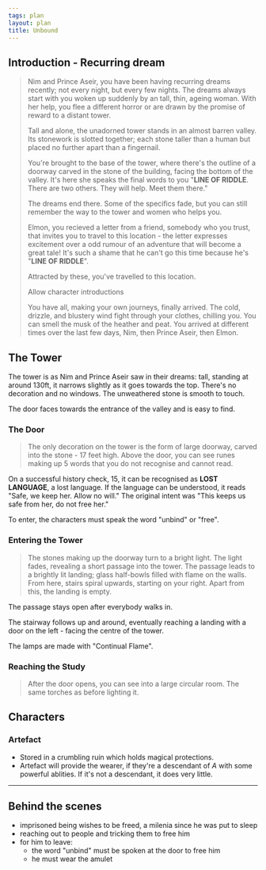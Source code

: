 ```yaml
---
tags: plan
layout: plan
title: Unbound
---
```


## Introduction - Recurring dream

<blockquote class="to-read">

  Nim and Prince Aseir, you have been having recurring dreams recently; not
  every night, but every few nights. The dreams always start with you woken up
  suddenly by an tall, thin, ageing woman. With her help, you flee a different
  horror or are drawn by the promise of reward to a distant tower.

  Tall and alone, the unadorned tower stands in an almost barren valley. Its
  stonework is slotted together; each stone taller than a human but placed no
  further apart than a fingernail.

  You're brought to the base of the tower, where there's the outline of a
  doorway carved in the stone of the building, facing the bottom of the valley.
  It's here she speaks the final words to you "**LINE OF RIDDLE**. There are
  two others.  They will help.  Meet them there."

  The dreams end there. Some of the specifics fade, but you can still remember
  the way to the tower and women who helps you.

  Elmon, you recieved a letter from a friend, somebody who you trust, that
  invites you to travel to this location - the letter expresses excitement over
  a odd rumour of an adventure that will become a great tale! It's such a shame
  that he can't go this time because he's "**LINE OF RIDDLE**".

  Attracted by these, you've travelled to this location.

  <aside>Allow character introductions</aside>

  You have all, making your own journeys, finally arrived. The cold, drizzle,
  and blustery wind fight through your clothes, chilling you. You can smell the
  musk of the heather and peat. You arrived at different times over the last
  few days, Nim, then Prince Aseir, then Elmon. 

</blockquote>

## The Tower

The tower is as Nim and Prince Aseir saw in their dreams: tall, standing at
around 130ft, it narrows slightly as it goes towards the top. There's no
decoration and no windows. The unweathered stone is smooth to touch. 

The door faces towards the entrance of the valley and is easy to find.

### The Door

<blockquote class="to-read">

  The only decoration on the tower is the form of large doorway, carved into the
  stone - 17 feet high. Above the door, you can see runes making up 5 words that
  you do not recognise and cannot read.

</blockquote>

On a successful history check, <span class="check">15</span>, it can be
recognised as **LOST LANGUAGE**, a lost language. If the language can be
understood, it reads "Safe, we keep her. Allow no will." The original intent
was "This keeps us safe from her, do not free her."

To enter, the characters must speak the word "unbind" or "free".

### Entering the Tower

<blockquote class="to-read">

  The stones making up the doorway turn to a bright light. The light fades,
  revealing a short passage into the tower. The passage leads to a brightly lit
  landing; glass half-bowls filled with flame on the walls. From here, stairs
  spiral upwards, starting on your right. Apart from this, the landing is
  empty.

</blockquote>

The passage stays open after everybody walks in.

The stairway follows up and around, eventually reaching a landing with a door
on the left - facing the centre of the tower.

The lamps are made with "Continual Flame".

### Reaching the Study

<blockquote class="to-read">

  After the door opens, you can see into a large circular room. The same torches
  as before lighting it.

  <blockquote class="npc-speech">
    
  </blockquote>
</blockquote>

## Characters

### Artefact

 - Stored in a crumbling ruin which holds magical protections.
 - Artefact will provide the wearer, if they're a descendant of *A* with some
   powerful ablities. If it's not a descendant, it does very little.

---

## Behind the scenes

 - imprisoned being wishes to be freed, a milenia since he was put to sleep
 - reaching out to people and tricking them to free him
 - for him to leave:
    - the word "unbind" must be spoken at the door to free him
    - he must wear the amulet

